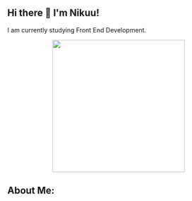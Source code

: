 ## Hi there 👋 I'm Nikuu!
I am currently studying Front End Development. 


<div id="header" align="center">
  <img src="https://media0.giphy.com/media/paTz7UZbPfTZFRYnnB/giphy.gif?cid=ecf05e47jiahpzpzl08kwpr9eybcd99z0t0ztg4zybtgbluv&rid=giphy.gif&ct=s" width="300"/>
</div>

## About Me:  

